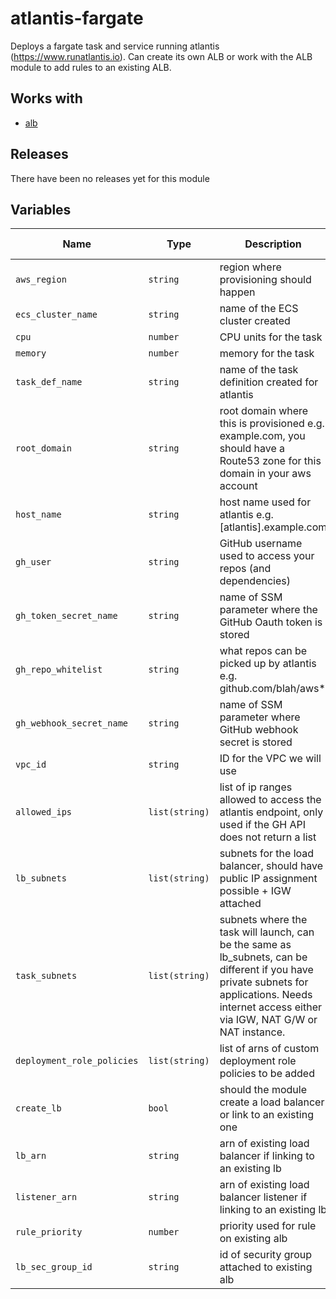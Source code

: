 atlantis-fargate
======


Deploys a fargate task and service running atlantis (https://www.runatlantis.io).  Can create its own ALB or work with the ALB module to add rules to an existing ALB.

Works with
------

* [alb](../alb/README.md)



Releases
------


There have been no releases yet for this module

Variables
------

|Name | Type | Description | Default Value|
--- | --- | --- | ---
`aws_region` | `string` | region where provisioning should happen | ``
`ecs_cluster_name` | `string` | name of the ECS cluster created | `atlantis`
`cpu` | `number` | CPU units for the task | `256`
`memory` | `number` | memory for the task | `512`
`task_def_name` | `string` | name of the task definition created for atlantis | `atlantis`
`root_domain` | `string` | root domain where this is provisioned e.g. example.com, you should have a Route53 zone for this domain in your aws account | ``
`host_name` | `string` | host name used for atlantis e.g. [atlantis].example.com | `atlantis`
`gh_user` | `string` | GitHub username used to access your repos (and dependencies) | ``
`gh_token_secret_name` | `string` | name of SSM parameter where the GitHub Oauth token is stored | ``
`gh_repo_whitelist` | `string` | what repos can be picked up by atlantis e.g. github.com/blah/aws* | ``
`gh_webhook_secret_name` | `string` | name of SSM parameter where GitHub webhook secret is stored | ``
`vpc_id` | `string` | ID for the VPC we will use | ``
`allowed_ips` | `list(string)` | list of ip ranges allowed to access the atlantis endpoint, only used if the GH API does not return a list | `[0.0.0.0/0]`
`lb_subnets` | `list(string)` | subnets for the load balancer, should have public IP assignment possible + IGW attached | `[]`
`task_subnets` | `list(string)` | subnets where the task will launch, can be the same as lb_subnets, can be different if you have private subnets for applications.  Needs internet access either via IGW, NAT G/W or NAT instance. | ``
`deployment_role_policies` | `list(string)` | list of arns of custom deployment role policies to be added | `[]`
`create_lb` | `bool` | should the module create a load balancer or link to an existing one | `true`
`lb_arn` | `string` | arn of existing load balancer if linking to an existing lb | ``
`listener_arn` | `string` | arn of existing load balancer listener if linking to an existing lb | ``
`rule_priority` | `number` | priority used for rule on existing alb | `100`
`lb_sec_group_id` | `string` | id of security group attached to existing alb | ``

